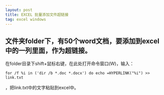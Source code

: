 ```yaml
---
layout: post
title: EXCEL 批量添加文件超链接
tag: excel windows
---
```


## 文件夹folder下，有50个word文档，要添加到excel中的一列里面，作为超链接。

在folder目录下shift+鼠标右键，在此处打开命令窗口(W)，输入：

`for /f %i in ('dir /b *.doc *.docx') do echo =HYPERLINK("%i") >> link.txt`

，把link.txt中的文字粘贴到excel中。
